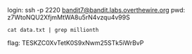 login: ssh -p 2220 bandit7@bandit.labs.overthewire.org
pwd: z7WtoNQU2XfjmMtWA8u5rN4vzqu4v99S

```
cat data.txt | grep millionth
```

flag: TESKZC0XvTetK0S9xNwm25STk5iWrBvP